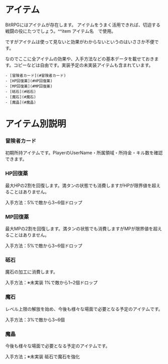 
<h1>アイテム</h1>
<p>
    BitRPGにはアイテムが存在します。
    アイテムをうまく活用できれば、切迫する戦闘の役にたつでしょう。^^item アイテム名　で使用。
</p>
<p>ですがアイテムは使って見ないと効果がわからないというのはいささか不便です。</p>
<p>なのでここに全アイテムの効果や、入手方法などの基本データを載せておきます。コピーなどは自由です。実装予定の未実装アイテムも含まれています。</p>

    - [冒険者カード](#冒険者カード)
    - [HP回復薬](#HP回復薬)
    - [MP回復薬](#MP回復薬)
    - [砥石](#砥石)
    - [魔石](#魔石)
    - [魔晶](#魔晶)

<h1>アイテム別説明</h1>
<h3 id="冒険者カード">冒険者カード</h3>
<p>初期所持アイテムです。PlayerのUserName・所属領域・所持金・キル数を確認できます。</p>
<h3 id="HP回復薬">HP回復薬</h3>
<p>最大HPの2割を回復します。満タンの状態でも消費しますがHPが限界値を超えることはありません。</p>
<p>入手方法：5%で敵から3~6個ドロップ</p>
<h3 id="MP回復薬">MP回復薬</h3>
<p>最大MPの2割を回復します。満タンの状態でも消費しますがMPが限界値を超えることはありません。</p>
<p>入手方法：5%で敵から3~6個ドロップ</p>
<h3 id="砥石">砥石</h3>
<p>魔石の加工に消費します。</p>
<p>入手方法：※未実装 1%で敵から1~2個ドロップ</p>
<h3 id="魔石">魔石</h3>
<p>レベル上限の解放を始め、今後も様々な場面で必要となる予定のアイテムです。</p>
<p>入手方法：3%で敵から3~6個</p>
<h3 id="魔晶">魔晶</h3>
<p>今後も様々な場面で必要となる予定のアイテムです。</p>
<p>入手方法；※未実装 砥石で魔石を強化</p>
